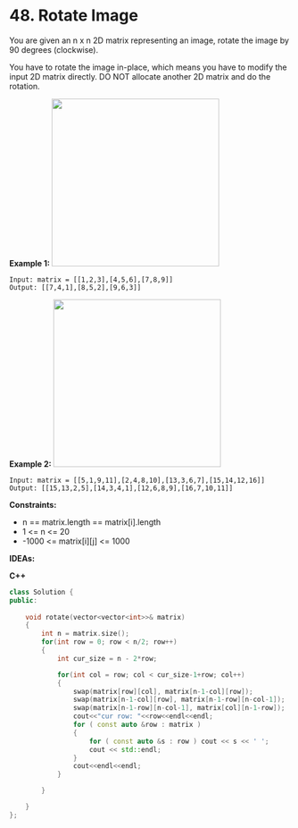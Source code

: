 # 48. Rotate Image
You are given an n x n 2D matrix representing an image, rotate the image by 90 degrees (clockwise).

You have to rotate the image in-place, which means you have to modify the input 2D matrix directly. DO NOT allocate another 2D matrix and do the rotation.

**Example 1:**
<img src=https://user-images.githubusercontent.com/32319856/165879662-4960f0af-fd8e-4b53-b50e-2061e5e56aed.png width=300>

```
Input: matrix = [[1,2,3],[4,5,6],[7,8,9]]
Output: [[7,4,1],[8,5,2],[9,6,3]]
```
**Example 2:**
<img src=https://user-images.githubusercontent.com/32319856/165879748-5a3dff77-849c-4772-a812-fd3f33485497.png width=300>

```
Input: matrix = [[5,1,9,11],[2,4,8,10],[13,3,6,7],[15,14,12,16]]
Output: [[15,13,2,5],[14,3,4,1],[12,6,8,9],[16,7,10,11]]
```
**Constraints:**
* n == matrix.length == matrix[i].length
* 1 <= n <= 20
* -1000 <= matrix[i][j] <= 1000

**IDEAs:**

**C++**
```cpp
class Solution {
public:
    
    void rotate(vector<vector<int>>& matrix) 
    {
        int n = matrix.size();
        for(int row = 0; row < n/2; row++)
        {
            int cur_size = n - 2*row;

            for(int col = row; col < cur_size-1+row; col++)
            {
                swap(matrix[row][col], matrix[n-1-col][row]);
                swap(matrix[n-1-col][row], matrix[n-1-row][n-col-1]);
                swap(matrix[n-1-row][n-col-1], matrix[col][n-1-row]);
                cout<<"cur row: "<<row<<endl<<endl;
                for ( const auto &row : matrix )
                {
                    for ( const auto &s : row ) cout << s << ' ';
                    cout << std::endl;
                }
                cout<<endl<<endl;
            }

        }

    }
};
```
